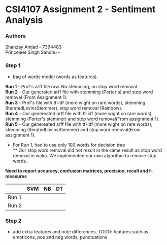 # CSI4107 Assignment 2 - Sentiment Analysis
### Authors
Shanzay Amjad - 7394483  
Princejeet Singh Sandhu - 

### Step 1
 - bag of words model (words as features). 
 
 **Run 1** - Prof's arff file raw. No stemming, no stop word removal  
 **Run 2** - Our generated arff file with stemming (Porter's) and stop word removal (From Assignment 1).  
 **Run 3** - Prof's file with tf-idf (more wight on rare words), stemming  (IteratedLovinsStemmer), stop word removal (Rainbow).  
 **Run 4** - Our genereated arff file with tf-idf (more wight on rare words), stemming (Porter's stemmer) and stop word removal(From assignment 1).
 **Run 5** - Our genereated arff file with tf-idf (more wight on rare words), stemming (IteratedLovinsStemmer) and stop word removal(From assignment 1).  
 
 * For Run 1, had to use only 100 words for decision tree  
 ** Our stop word removal did not result in the same result as stop word removal in weka. We implemented our own algorithm to remove stop words.  
 
 **Need to report accuracy, confusion matrices, precision, recall and f-measures**

|               |      SVM      |       NB      |       DT      |
| ------------- | ------------- | ------------- | ------------- |
| Run 1         |               |               |               |
| Run 2         |               |               |               |

### Step 2
- add extra features and note differences. TODO: features such as emoticons,  pos and neg words, punctuations
